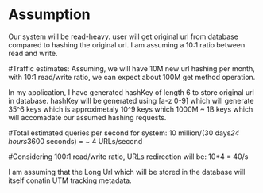 # Assumption

Our system will be read-heavy. user will get original url from database compared to hashing the original url.
I am assuming a 10:1 ratio between read and write.

#Traffic estimates: 
Assuming, we will have 10M new url hashing per month, with 10:1 read/write ratio, we can expect about 100M get method operation.

In my application, I have generated hashKey of length 6 to store original url in database. hashKey will be generated using [a-z 0-9]
which will generate 35^6 keys which is approximetaly 10^9 keys which 1000M ~ 1B keys which will accomadate our assumed hashing requests.

#Total estimated queries per second for system:
10 million/(30 days*24 hours*3600 seconds) = ~ 4 URLs/second

#Considering 100:1 read/write ratio, URLs redirection will be:
10*4 = 40/s

I am assuming that the Long Url which will be stored in the database will itself conatin UTM tracking metadata.

